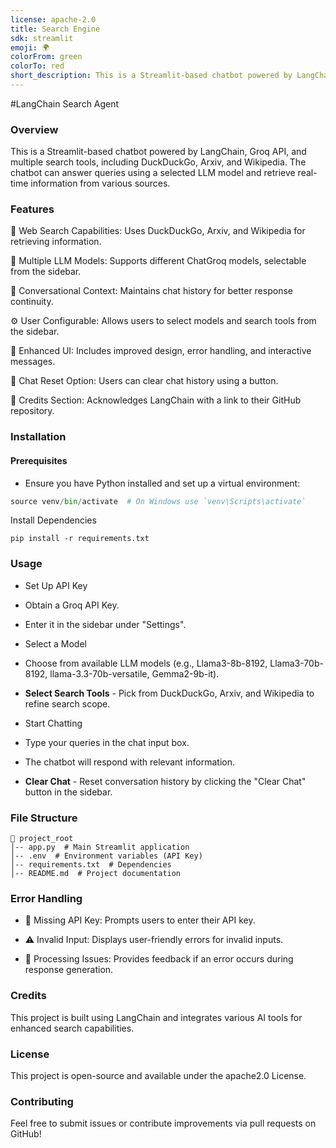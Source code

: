 ```yaml
---
license: apache-2.0
title: Search Engine
sdk: streamlit
emoji: 🌍
colorFrom: green
colorTo: red
short_description: This is a Streamlit-based chatbot powered by LangChain, Groq
---
```


#LangChain Search Agent

### Overview

This is a Streamlit-based chatbot powered by LangChain, Groq API, and multiple search tools, including DuckDuckGo, Arxiv, and Wikipedia. The chatbot can answer queries using a selected LLM model and retrieve real-time information from various sources.

### Features

🔎 Web Search Capabilities: Uses DuckDuckGo, Arxiv, and Wikipedia for retrieving information.

🤖 Multiple LLM Models: Supports different ChatGroq models, selectable from the sidebar.

💬 Conversational Context: Maintains chat history for better response continuity.

⚙️ User Configurable: Allows users to select models and search tools from the sidebar.

🎨 Enhanced UI: Includes improved design, error handling, and interactive messages.

🔄 Chat Reset Option: Users can clear chat history using a button.

🔗 Credits Section: Acknowledges LangChain with a link to their GitHub repository.

### Installation

#### Prerequisites

- Ensure you have Python installed and set up a virtual environment:

```python -m venv venv
source venv/bin/activate  # On Windows use `venv\Scripts\activate`
```

Install Dependencies

```pip install -r requirements.txt```

### Usage

- Set Up API Key

- Obtain a Groq API Key.

- Enter it in the sidebar under "Settings".

- Select a Model

- Choose from available LLM models (e.g., Llama3-8b-8192, Llama3-70b-8192, llama-3.3-70b-versatile, Gemma2-9b-it).

- **Select Search Tools** - Pick from DuckDuckGo, Arxiv, and Wikipedia to refine search scope.

- Start Chatting

- Type your queries in the chat input box.

- The chatbot will respond with relevant information.

- **Clear Chat** - Reset conversation history by clicking the "Clear Chat" button in the sidebar.

### File Structure

```
📂 project_root
│-- app.py  # Main Streamlit application
│-- .env  # Environment variables (API Key)
│-- requirements.txt  # Dependencies
│-- README.md  # Project documentation
```

### Error Handling

- 🚨 Missing API Key: Prompts users to enter their API key.

- ⚠️ Invalid Input: Displays user-friendly errors for invalid inputs.

- 🔄 Processing Issues: Provides feedback if an error occurs during response generation.

### Credits

This project is built using LangChain and integrates various AI tools for enhanced search capabilities.

### License

This project is open-source and available under the apache2.0 License.

### Contributing

Feel free to submit issues or contribute improvements via pull requests on GitHub!
